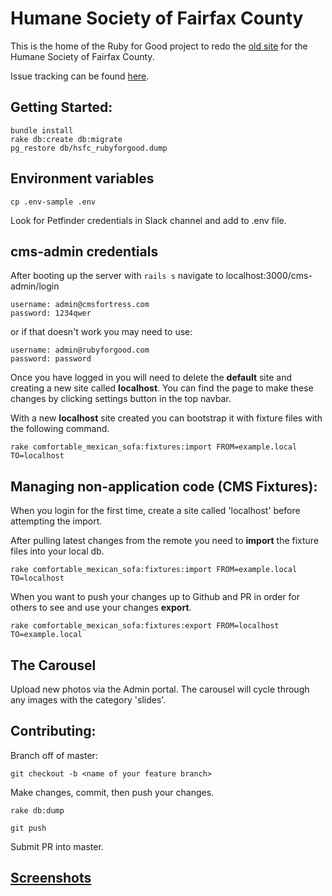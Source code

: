 # Humane Society of Fairfax County

This is the home of the Ruby for Good project to redo the [old site](http://www.hsfc.org/adopt_forms.php) for the Humane Society of Fairfax County.

Issue tracking can be found [here](https://trello.com/b/uiGhjbJI/humane-society-project).

## Getting Started:

    bundle install
    rake db:create db:migrate
    pg_restore db/hsfc_rubyforgood.dump

## Environment variables

    cp .env-sample .env

Look for Petfinder credentials in Slack channel and add to .env file.

## cms-admin credentials

After booting up the server with ``rails s`` navigate to localhost:3000/cms-admin/login

    username: admin@cmsfortress.com
    password: 1234qwer
    
  or if that doesn't work you may need to use:
  
    username: admin@rubyforgood.com
    password: password

Once you have logged in you will need to delete the **default** site and
creating a new site called **localhost**. You can find the page to make these
changes by clicking settings button in the top navbar.

With a new **localhost** site created you can bootstrap it with fixture files
with the following command.

    rake comfortable_mexican_sofa:fixtures:import FROM=example.local TO=localhost

## Managing non-application code (CMS Fixtures):

When you login for the first time, create a site called 'localhost' before attempting the import.

After pulling latest changes from the remote you need to **import** the fixture files into your local db.

    rake comfortable_mexican_sofa:fixtures:import FROM=example.local TO=localhost

When you want to push your changes up to Github and PR in order for others to see and use your changes **export**.

    rake comfortable_mexican_sofa:fixtures:export FROM=localhost TO=example.local

## The Carousel

Upload new photos via the Admin portal. The carousel will cycle through any
images with the category 'slides'.

## Contributing:

Branch off of master:

    git checkout -b <name of your feature branch>

Make changes, commit, then push your changes.

    rake db:dump

    git push

Submit PR into master.

## [Screenshots](https://github.com/adamlwalker/hsfc/tree/master/screenshots)


